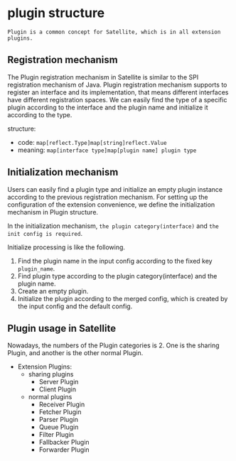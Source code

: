 # plugin structure
`Plugin is a common concept for Satellite, which is in all extension plugins.`

## Registration mechanism

The Plugin registration mechanism in Satellite is similar to the SPI registration mechanism of Java. 
Plugin registration mechanism supports to register an interface and its implementation, that means different interfaces have different registration spaces.
We can easily find the type of a specific plugin according to the interface and the plugin name and initialize it according to the type.

structure:
- code: `map[reflect.Type]map[string]reflect.Value`
- meaning: `map[interface type]map[plugin name] plugin type`


## Initialization mechanism

Users can easily find a plugin type and initialize an empty plugin instance according to the previous registration mechanism. For setting up the configuration of the extension convenience, we define the initialization mechanism in Plugin structure.

In the initialization mechanism, `the plugin category(interface)` and `the init config is required`.
 
Initialize processing is like the following.

1. Find the plugin name in the input config according to the fixed key `plugin_name`.
2. Find plugin type according to the plugin category(interface) and the plugin name.
3. Create an empty plugin.
4. Initialize the plugin according to the merged config, which is created by the input config and the default config.



## Plugin usage in Satellite
Nowadays, the numbers of the Plugin categories is 2. One is the sharing Plugin, and another is the other normal Plugin.

- Extension Plugins: 
    - sharing plugins
        - Server Plugin
        - Client Plugin
    - normal plugins
        - Receiver Plugin
        - Fetcher Plugin
        - Parser Plugin
        - Queue Plugin
        - Filter Plugin
        - Fallbacker Plugin
        - Forwarder Plugin
